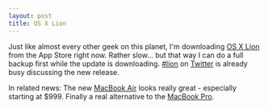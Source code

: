 ```yaml
---
layout: post
title: OS X Lion
---
```


Just like almost every other geek on this planet, I'm downloading
[OS X Lion](http://www.apple.com/macosx/) from the App Store right
now. Rather slow... but that way I can do a full backup first while
the update is downloading. [#lion](https://twitter.com/search/%23lion)
on [Twitter](http://twitter.com) is already busy discussing the new
release.

In related news: The new [MacBook Air](http://www.apple.com/macbookair/)
looks really great - especially starting at $999. Finally a real alternative
to the [MacBook Pro](http://www.apple.com/macbookpro/).
